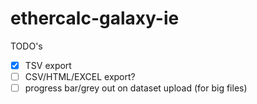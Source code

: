 # ethercalc-galaxy-ie

TODO's
- [x] TSV export
- [ ] CSV/HTML/EXCEL export?
- [ ] progress bar/grey out on dataset upload (for big files)
